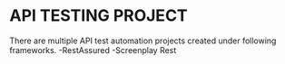 
# API TESTING PROJECT
There are multiple API test automation projects created under following frameworks. 
-RestAssured
-Screenplay Rest



